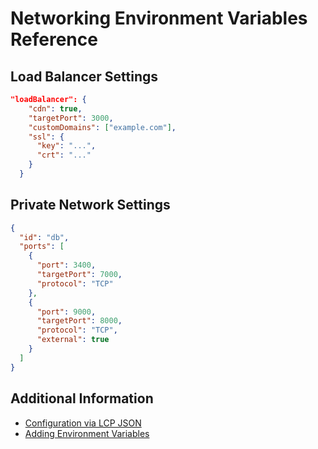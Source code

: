 # Networking Environment Variables Reference

## Load Balancer Settings

```json
"loadBalancer": {
    "cdn": true,
    "targetPort": 3000,
    "customDomains": ["example.com"],
    "ssl": {
      "key": "...",
      "crt": "..."
    }
  }
```

## Private Network Settings

```json
{
  "id": "db",
  "ports": [
    {
      "port": 3400,
      "targetPort": 7000,
      "protocol": "TCP"
    },
    {
      "port": 9000,
      "targetPort": 8000,
      "protocol": "TCP",
      "external": true
    }
  ]
}
```

## Additional Information

* [Configuration via LCP JSON](../10-reference/02-configuration-via-lcp-json.md)
* [Adding Environment Variables](../../03-platform-overview/03-adding-environment-variables.md)
